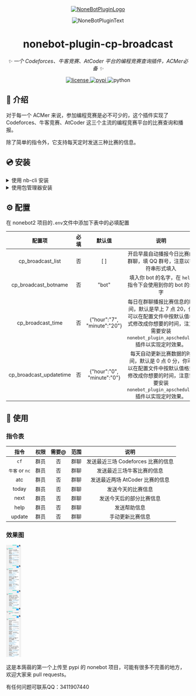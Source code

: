 <div align="center">
  <a href="https://v2.nonebot.dev/store"><img src="https://github.com/A-kirami/nonebot-plugin-template/blob/resources/nbp_logo.png" width="180" height="180" alt="NoneBotPluginLogo"></a>
  <br>
  <p><img src="https://github.com/A-kirami/nonebot-plugin-template/blob/resources/NoneBotPlugin.svg" width="240" alt="NoneBotPluginText"></p>
</div>

<div align="center">

# nonebot-plugin-cp-broadcast

_✨ 一个 Codeforces、牛客竞赛、AtCoder 平台的编程竞赛查询插件，ACMer必备 ✨_


<a href="./LICENSE">
    <img src="https://img.shields.io/github/license/HuParry/nonebot-plugin-cp-broadcast.svg" alt="license">
</a>
<a href="https://pypi.python.org/pypi/nonebot-plugin-cp-broadcast">
    <img src="https://img.shields.io/pypi/v/nonebot-plugin-cp-broadcast.svg" alt="pypi">
</a>
<img src="https://img.shields.io/badge/python-3.8+-blue.svg" alt="python">

</div>

## 📖 介绍

对于每一个 ACMer 来说，参加编程竞赛是必不可少的，这个插件实现了 Codeforces、牛客竞赛、AtCoder 这三个主流的编程竞赛平台的比赛查询和播报。

除了简单的指令外，它支持每天定时发送三种比赛的信息。

## 💿 安装

<details>
<summary>使用 nb-cli 安装</summary>
在 nonebot2 项目的根目录下打开命令行, 输入以下指令即可安装

    nb plugin install nonebot-plugin-cp-broadcast

</details>

<details>
<summary>使用包管理器安装</summary>
在 nonebot2 项目的插件目录下, 打开命令行, 根据你使用的包管理器, 输入相应的安装命令

<details>
<summary>pip</summary>

    pip install nonebot-plugin-cp-broadcast
</details>
<details>
<summary>pdm</summary>

    pdm add nonebot-plugin-cp-broadcast
</details>
<details>
<summary>poetry</summary>

    poetry add nonebot-plugin-cp-broadcast
</details>
<details>
<summary>conda</summary>

    conda install nonebot-plugin-cp-broadcast
</details>

打开 nonebot2 项目根目录下的 `pyproject.toml` 文件, 在 `[tool.nonebot]` 部分追加写入

    plugins = ["nonebot_plugin_cp_broadcast"]

</details>

## ⚙️ 配置

在 nonebot2 项目的`.env`文件中添加下表中的必填配置

| 配置项 | 必填 | 默认值 | 说明 |
|:-----:|:----:|:----:|:----:|
| cp_broadcast_list | 否 | [ ] | 开启早晨自动播报今日比赛的群聊，填 QQ 群号，注意以字符串形式填入 |
| cp_broadcast_botname | 否 | "bot" | 填入你 bot 的名字，在 `help` 指令下会使用到你的 bot 的名字 |
| cp_broadcast_time | 否 | {"hour":"7", "minute":"20"} | 每日在群聊播报比赛信息的时间，默认是早上 7 点 20，你可以在配置文件中按默认值格式修改成你想要的时间，注意需要安装 `nonebot_plugin_apscheduler` 插件以实现定时效果。 |
| cp_broadcast_updatetime | 否 | {"hour":"0", "minute":"0"} | 每天自动更新比赛数据的时间，默认是 0 点 0 分，你可以在配置文件中按默认值格式修改成你想要的时间，注意需要安装 `nonebot_plugin_apscheduler` 插件以实现定时效果。 |

## 🎉 使用
### 指令表
| 指令 | 权限 | 需要@ | 范围 | 说明 |
|:-----:|:----:|:----:|:----:|:----:|
| `cf` | 群员 | 否 | 群聊 | 发送最近三场 Codeforces 比赛的信息 |
| `牛客` or `nc` | 群员 | 否 | 群聊 | 发送最近三场牛客比赛的信息 |
| atc | 群员 | 否 | 群聊 | 发送最近两场 AtCoder 比赛的信息 |
| today | 群员 | 否 | 群聊 | 发送今天的比赛信息 |
| next | 群员 | 否 | 群聊 | 发送今天后的部分比赛信息 |
| help | 群员 | 否 | 群聊 | 发送帮助信息 |
| update | 群员 | 否 | 群聊 | 手动更新比赛信息 |
### 效果图
<img src="./docs/preview.webp" style="zoom:30%;" />

这是本蒟蒻的第一个上传至 pypi 的 nonebot 项目，可能有很多不完善的地方，欢迎大家来 pull requests。 

有任何问题可联系QQ：3411907440
